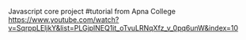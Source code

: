 Javascript core project
#tutorial from Apna College
https://www.youtube.com/watch?v=SqrppLEljkY&list=PLGjplNEQ1it_oTvuLRNqXfz_v_0pq6unW&index=10
